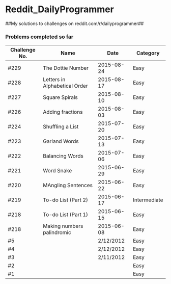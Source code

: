 # Reddit_DailyProgrammer
##My solutions to challenges on reddit.com/r/dailyprogrammer##

### Problems completed so far ###

| Challenge No. | Name                              | Date       | Category   |
|---------------|-----------------------------------|------------|------------|
|#229           |The Dottie Number                  |2015-08-24  |Easy        |
|#228           |Letters in Alphabetical Order      |2015-08-17  |Easy        | 
|#227           |Square Spirals                     |2015-08-10  |Easy        |   
|#226           |Adding fractions                   |2015-08-03  |Easy        |
|#224           |Shuffling a List                   |2015-07-20  |Easy        |
|#223           |Garland Words                      |2015-07-13  |Easy        |
|#222           |Balancing Words                    |2015-07-06  |Easy        |
|#221           |Word Snake                         |2015-06-29  |Easy        |
|#220           |MAngling Sentences                 |2015-06-22  |Easy        |
|#219           |To-do List (Part 2)                |2015-06-17  |Intermediate|
|#218           |To-do List (Part 1)                |2015-06-15  |Easy        |
|#218           |Making numbers palindromic         |2015-06-08  |Easy        |
|#5             |                                   |2/12/2012   |Easy        |
|#4             |                                   |2/12/2012   |Easy        |
|#3             |                                   |2/11/2012   |Easy        |
|#2             |                                   |            |Easy        |
|#1             |                                   |            |Easy        |
